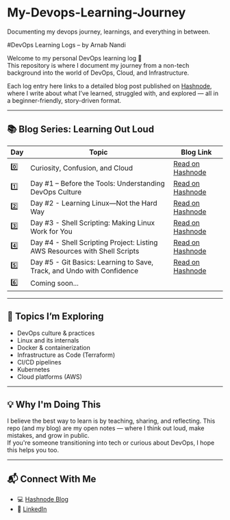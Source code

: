 # My-Devops-Learning-Journey
Documenting my devops journey, learnings, and everything in between.

#DevOps Learning Logs – by Arnab Nandi

Welcome to my personal DevOps learning log 📘  
This repository is where I document my journey from a non-tech background into the world of DevOps, Cloud, and Infrastructure.

Each log entry here links to a detailed blog post published on [Hashnode](https://learning-out-loud-my-devops-journey.hashnode.dev), where I write about what I’ve learned, struggled with, and explored — all in a beginner-friendly, story-driven format.

---

## 📚 Blog Series: Learning Out Loud

| Day | Topic | Blog Link |
|-----|-------|-----------|
| 0️⃣ | Curiosity, Confusion, and Cloud | [Read on Hashnode](https://learning-out-loud-my-devops-journey.hashnode.dev/curiosity-confusion-and-cloud) |
| 1️⃣ | Day #1 – Before the Tools: Understanding DevOps Culture | [Read on Hashnode](https://learning-out-loud-my-devops-journey.hashnode.dev/day-1-before-the-tools-understanding-devops-culture) |
| 2️⃣ | Day #2 - Learning Linux—Not the Hard Way | [Read on Hashnode](https://learning-out-loud-my-devops-journey.hashnode.dev/day-2-learning-linuxnot-the-hard-way) |
| 3️⃣ | Day #3 - Shell Scripting: Making Linux Work for You | [Read on Hashnode](https://learning-out-loud-my-devops-journey.hashnode.dev/day-3-shell-scripting-making-linux-work-for-you) |
| 4️⃣ | Day #4 - Shell Scripting Project: Listing AWS Resources with Shell Scripts | [Read on Hashnode](https://learning-out-loud-my-devops-journey.hashnode.dev/day-4-shell-scripting-project-listing-aws-resources-with-shell-scripts) |
| 5️⃣ | Day #5 - Git Basics: Learning to Save, Track, and Undo with Confidence | [Read on Hashnode](https://learning-out-loud-my-devops-journey.hashnode.dev/day-5-git-basics-learning-to-save-track-and-undo-with-confidence) |
| 6️⃣ | Coming soon... |

---

## 🔧 Topics I’m Exploring
- DevOps culture & practices
- Linux and its internals
- Docker & containerization
- Infrastructure as Code (Terraform)
- CI/CD pipelines
- Kubernetes
- Cloud platforms (AWS)

---

## 💡 Why I'm Doing This

I believe the best way to learn is by teaching, sharing, and reflecting. This repo (and my blog) are my open notes — where I think out loud, make mistakes, and grow in public.  
If you're someone transitioning into tech or curious about DevOps, I hope this helps you too.

---

## 📬 Connect With Me

- 💻 [Hashnode Blog](https://learning-out-loud-my-devops-journey.hashnode.dev)
- 💼 [LinkedIn](www.linkedin.com/in/arnab-nandi-55232a236)



